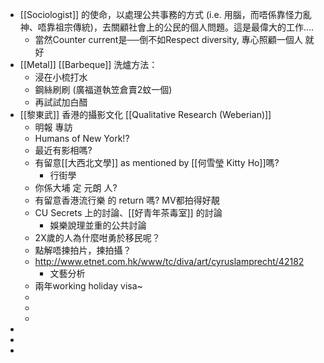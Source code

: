 - [[Sociologist]] 的使命，以處理公共事務的方式 (i.e. 用腦，而唔係靠怪力亂神、唔靠祖宗傳統)，去關顧社會上的公民的個人問題。這是最偉大的工作....
	- 當然Counter current是──倒不如Respect diversity, 專心照顧一個人 就好
- [[Metal]] [[Barbeque]] 洗爐方法：
	- 浸在小梳打水
	- 鋼絲刷刷  (廣福道執笠倉賣2蚊一個)
	- 再試試加白醋
- [[黎東武]]  香港的攝影文化  [[Qualitative Research (Weberian)]]
	- 明報 專訪
	- Humans of New York!?
	- 最近有影相嗎?
	- 有留意[[大西北文學]]  as mentioned  by  [[何雪瑩 Kitty Ho]]嗎?
		- 行街學
	- 你係大埔 定 元朗 人?
	- 有留意香港流行樂 的 return 嗎?  MV都拍得好靚
	- CU Secrets 上的討論、[[好青年茶毒室]] 的討論
		- 娛樂說理並重的公共討論
	- 2X歲的人為什麼咁勇於移民呢？
	- 點解唔揀拍片，揀拍攝？
	- http://www.etnet.com.hk/www/tc/diva/art/cyruslamprecht/42182
		- 文藝分析
	- 兩年working holiday visa~
	-
	-
	-
-
-
-
